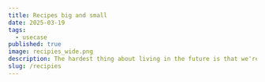 ```yaml
---
title: Recipes big and small
date: 2025-03-19
tags:
  - usecase
published: true
image: recipies_wide.png
description: The hardest thing about living in the future is that we're figuring it out as we go. Here's some notes of things to play with.
slug: /recipies
---
```


